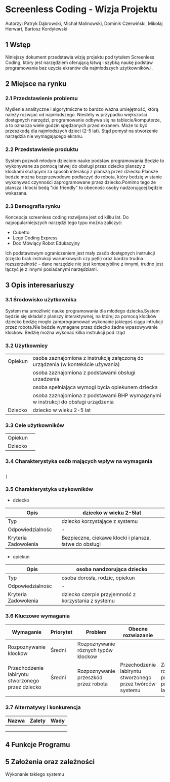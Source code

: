 # Screenless Coding - Wizja Projektu

Autorzy:
Patryk Dąbrowski, Michał Malinowski, Dominik Czerwiński, Mikołaj Herwart, Bartosz Kordylewski 

## 1 Wstęp
Niniejszy dokument przedstawia wizję projektu pod tytułem Screenless Coding, który jest narzędziem oferującą łatwą i szybką naukę podstaw programowania bez uzycia ekranów dla najmłodszych użytkowników.i.

## 2 Miejsce na rynku 
### 2.1 Przedstawienie problemu
Myślenie analityczne i algorytmiczne to bardzo ważna umiejętność, którą
należy rozwijać od najmłodszego. Niestety w przypadku większości
dostępnych narzędzi, programowanie odbywa się na tablecie/komputerze,
a to oznacza wiele godzin spędzonych przed ekranem. Może to być
przeszkodą dla najmłodszych dzieci (2-5 lat). Stąd pomysł na stworzenie
narzędzia nie wymagającego ekranu. 
### 2.2 Przedstawienie produktu
System pozwoli młodym dzieciom nauke podstaw programowania.Bedzie to wykonywane za pomocą łatwej do obsługi przez dziecko planszy z klockami służącymi za sposób interakcji z planszą przez dziecko.Plansze bedzie można bezprzewodowo podłaczyć do robota, który bedzię w stanie wykonywać czynności zaprogramowane przez dziecko.Pomimo tego że plansza i klocki bedą "kid friendly" to obecnośc osoby nadzorującej będzie wskazana.

### 2.3 Demografia rynku
Koncepcja screenless coding rozwijana jest od kilku lat. Do
najpopularniejszych narzędzi tego typu można zaliczyć:
* Cubetto
* Lego Coding Express
* Doc Mówiący Robot Edukacyjny

Ich podstawowym ograniczeniem jest mały zasób dostępnych instrukcji
(często brak instrukcji warunkowych czy pętli) oraz bardzo trudna
rozszerzalność – dane narzędzie nie jest kompatybilne z innymi, trudno
jest łączyć je z innymi posiadanymi narzędziami.

## 3 Opis interesariuszy

### 3.1 Środowisko użytkownika

System ma umożliwić nauke programowania dla młodego dziecka.System będzie się składał z 
planszy interaktywnej, na której za pomocą klocków dziecko bedzię mogło zamprogramować
wykonanie jakiegoś ciągu intrukcji przez robota.Nie bedzie wymagane przez dziecko żadne wpasowywanie klockow.
Bedzię można wykonać kilka instrukcji pod rząd

### 3.2 Użytkownicy

|         |   |
|---------|---|
| Opiekun | osoba zaznajomiona z instrukcją załączoną do urządzenia (w kontekście używania)    |
|         | osoba zaznajomiona z podstawami obsługi urzadzenia                                 |
|         | osoba spełniająca wymogi bycia opiekunem dziecka                                   |
|         | osoba zaznajomiona z podstawami BHP wymaganymi w instrukcji do obsługi urządzenia  |
| Dziecko | dziecko w wieku 2-5 lat  |

### 3.3 Cele użytkowników

|         |   |
|---------|---|
| Opiekun |   |
| Dziecko |   |

### 3.4 Charakterystyka osób mających wpływ na wymagania
                                                                                                     |

### 3.5 Charakterystyka użykowników
* dziecko

| Opis                 | dziecko w wieku 2-5lat  |
|----------------------|---|
| Typ                  | dziecko korzystające z systemu  |
| Odpowiedzialnośc     | - |
| Kryteria Zadowolenia | Bezpieczne, ciekawe klocki i plansza, łatwe do obsługi   |

* opiekun

| Opis                 | osoba nandzorująca dziecko   |
|----------------------|---|
| Typ                  | osoba dorosła, rodzic, opiekun   |
| Odpowiedzialnośc     | - |
| Kryteria Zadowolenia | dziecko czerpie przyjemność z korzystania z systemu    |

### 3.6 Kluczowe wymagania

| Wymaganie                                         | Priorytet | Problem | Obecne rozwiazanie | Proponowane Rozwiazanie |
|---------------------------------------------------|----------|---------|--------------------|-------------------------|
| Rozpoznywanie klockow                             | Średni   | Rozpoznywanie róznych typów klockow         |                    |                         |
| Przechodzenie labiryntu stworzonego przez dziecko | Średni   | Rozpoznywanie przeszkód przez robota         | Przechodzenie labiryntu stworzonego przez twórców systemu                   | Zaimplementowanie rozpoznywania przeszkody i reguły przechodzenie labiryntu                        |
|                                                  |          |         |                    |                         |
### 3.7 Alternatywy i konkurencja

| Nazwa | Zalety | Wady |
|-------|--------|------|
|       |        |      |
|       |        |      |
|       |        |      |

## 4 Funkcje Programu



## 5 Założenia oraz zależności
Wykonanie takiego systemu

